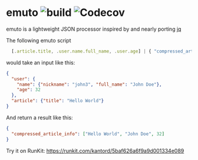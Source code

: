 # emuto ![build](https://img.shields.io/travis/kantord/emuto/master.svg) ![Codecov](https://img.shields.io/codecov/c/github/kantord/emuto/master.svg)

emuto is a lightweight JSON processor inspired by and nearly porting [jq](https://stedolan.github.io/jq/)

The following emuto script

```javascript
  [.article.title, .user.name.full_name, .user.age] | { "compressed_article_info": $}
```

would take an input like this:

```json
{
  "user": {
    "name": {"nickname": "john3", "full_name": "John Doe"},
    "age": 32
  },
  "article": {"title": "Hello World"}
}
```

And return a result like this:

```json
{
  "compressed_article_info": ["Hello World", "John Doe", 32]
}
```

Try it on RunKit: https://runkit.com/kantord/5baf626a6f9a9d001334e089
